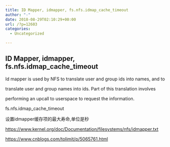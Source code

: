 ```yaml
---
title: ID Mapper, idmapper, fs.nfs.idmap_cache_timeout
author: "-"
date: 2018-08-29T02:10:29+00:00
url: /?p=12603
categories:
  - Uncategorized

---
```

## ID Mapper, idmapper, fs.nfs.idmap_cache_timeout
Id mapper is used by NFS to translate user and group ids into names, and to
  
translate user and group names into ids. Part of this translation involves
  
performing an upcall to userspace to request the information.

fs.nfs.idmap_cache_timeout
  
设置idmapper缓存项的最大寿命,单位是秒

https://www.kernel.org/doc/Documentation/filesystems/nfs/idmapper.txt
  
https://www.cnblogs.com/tolimit/p/5065761.html
